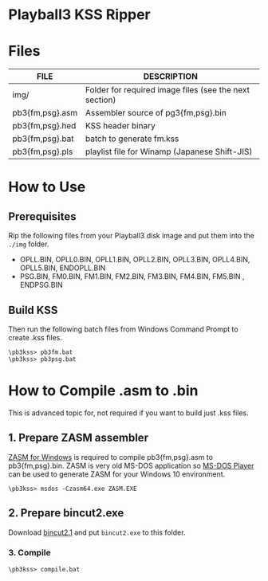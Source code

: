 # Playball3 KSS Ripper

# Files
|FILE|DESCRIPTION|
|----|----|
|img/|Folder for required image files (see the next section)|
|pb3{fm,psg}.asm|Assembler source of pg3{fm,psg}.bin|
|pb3{fm,psg}.hed|KSS header binary|
|pb3{fm,psg}.bat|batch to generate fm.kss|
|pb3{fm,psg}.pls|playlist file for Winamp (Japanese Shift-JIS)|

# How to Use
## Prerequisites
Rip the following files from your Playball3 disk image and put them into the `./img` folder.

- OPLL.BIN, OPLL0.BIN, OPLL1.BIN, OPLL2.BIN, OPLL3.BIN, OPLL4.BIN, OPLL5.BIN, ENDOPLL.BIN
- PSG.BIN, FM0.BIN, FM1.BIN, FM2.BIN, FM3.BIN, FM4.BIN, FM5.BIN , ENDPSG.BIN

## Build KSS
Then run the following batch files from Windows Command Prompt to create .kss files.

```
\pb3kss> pb3fm.bat
\pb3kss> pb3psg.bat
```

# How to Compile .asm to .bin
This is advanced topic for, not required if you want to build just .kss files.

## 1. Prepare ZASM assembler
[ZASM for Windows](https://www.vector.co.jp/soft/dos/prog/se010314.html) is required to compile pb3{fm,psg}.asm to pb3{fm,psg}.bin. ZASM is very old MS-DOS application so [MS-DOS Player](http://takeda-toshiya.my.coocan.jp/msdos/) can be used to generate ZASM for your Windows 10 environment.

```
\pb3kss> msdos -Czasm64.exe ZASM.EXE
```

## 2. Prepare bincut2.exe
Download [bincut2.1](http://nezplug.sourceforge.net/) and put `bincut2.exe` to this folder.

### 3. Compile
```
\pb3kss> compile.bat
```